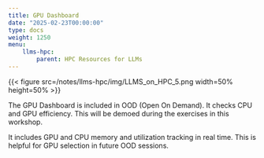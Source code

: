 ```yaml
---
title: GPU Dashboard 
date: "2025-02-23T00:00:00"
type: docs 
weight: 1250
menu: 
    llms-hpc:
        parent: HPC Resources for LLMs
---
```



{{< figure src=/notes/llms-hpc/img/LLMS_on_HPC_5.png width=50% height=50% >}}

The GPU Dashboard is included in OOD (Open On Demand). It checks CPU and GPU efficiency. This will be demoed during the exercises in this workshop.

It includes GPU and CPU memory and utilization tracking in real time. This is helpful for GPU selection in future OOD sessions.

